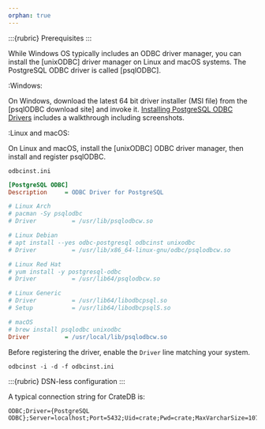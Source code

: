```yaml
---
orphan: true
---
```


:::{rubric} Prerequisites
:::

While Windows OS typically includes an ODBC driver manager, you can
install the [unixODBC] driver manager on Linux and macOS systems.
The PostgreSQL ODBC driver is called [psqlODBC].

:Windows:

  On Windows, download the latest 64 bit driver installer
  (MSI file) from the [psqlODBC download site] and invoke it.
  [Installing PostgreSQL ODBC Drivers] includes a walkthrough
  including screenshots.

:Linux and macOS:

  On Linux and macOS, install the [unixODBC] ODBC driver manager,
  then install and register psqlODBC.

`odbcinst.ini`
```ini
[PostgreSQL ODBC]
Description     = ODBC Driver for PostgreSQL

# Linux Arch
# pacman -Sy psqlodbc
# Driver          = /usr/lib/psqlodbcw.so

# Linux Debian
# apt install --yes odbc-postgresql odbcinst unixodbc
# Driver          = /usr/lib/x86_64-linux-gnu/odbc/psqlodbcw.so

# Linux Red Hat
# yum install -y postgresql-odbc
# Driver          = /usr/lib64/psqlodbcw.so

# Linux Generic
# Driver          = /usr/lib64/libodbcpsql.so
# Setup           = /usr/lib64/libodbcpsqlS.so

# macOS
# brew install psqlodbc unixodbc
Driver          = /usr/local/lib/psqlodbcw.so
```
Before registering the driver, enable the `Driver` line matching your system.
```shell
odbcinst -i -d -f odbcinst.ini
```

:::{rubric} DSN-less configuration
:::

A typical connection string for CrateDB is:

```text
ODBC;Driver={PostgreSQL ODBC};Server=localhost;Port=5432;Uid=crate;Pwd=crate;MaxVarcharSize=1073741824 
```


[Installing PostgreSQL ODBC Drivers]: https://help.campbellsci.com/PC400%20Manual/viewpro/installing_postgresql_odbc_drivers.htm
